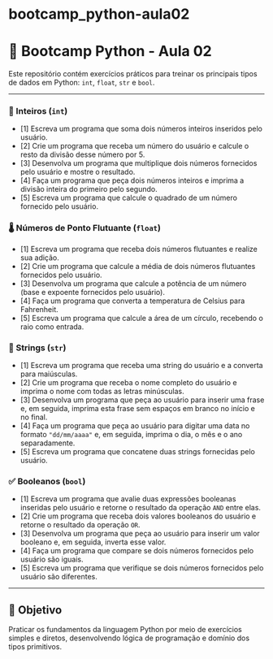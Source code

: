 # bootcamp_python-aula02

# 🐍 Bootcamp Python - Aula 02

Este repositório contém exercícios práticos para treinar os principais tipos de dados em Python: `int`, `float`, `str` e `bool`.

---
### 🔢 Inteiros (`int`)
- [1] Escreva um programa que soma dois números inteiros inseridos pelo usuário.
- [2] Crie um programa que receba um número do usuário e calcule o resto da divisão desse número por 5.
- [3] Desenvolva um programa que multiplique dois números fornecidos pelo usuário e mostre o resultado.
- [4] Faça um programa que peça dois números inteiros e imprima a divisão inteira do primeiro pelo segundo.
- [5] Escreva um programa que calcule o quadrado de um número fornecido pelo usuário.

### 🌡️ Números de Ponto Flutuante (`float`)
- [1] Escreva um programa que receba dois números flutuantes e realize sua adição.
- [2] Crie um programa que calcule a média de dois números flutuantes fornecidos pelo usuário.
- [3] Desenvolva um programa que calcule a potência de um número (base e expoente fornecidos pelo usuário).
- [4] Faça um programa que converta a temperatura de Celsius para Fahrenheit.
- [5] Escreva um programa que calcule a área de um círculo, recebendo o raio como entrada.

### 📝 Strings (`str`)
- [1] Escreva um programa que receba uma string do usuário e a converta para maiúsculas.
- [2] Crie um programa que receba o nome completo do usuário e imprima o nome com todas as letras minúsculas.
- [3] Desenvolva um programa que peça ao usuário para inserir uma frase e, em seguida, imprima esta frase sem espaços em branco no início e no final.
- [4] Faça um programa que peça ao usuário para digitar uma data no formato `"dd/mm/aaaa"` e, em seguida, imprima o dia, o mês e o ano separadamente.
- [5] Escreva um programa que concatene duas strings fornecidas pelo usuário.

### ✅ Booleanos (`bool`)
- [1] Escreva um programa que avalie duas expressões booleanas inseridas pelo usuário e retorne o resultado da operação `AND` entre elas.
- [2] Crie um programa que receba dois valores booleanos do usuário e retorne o resultado da operação `OR`.
- [3] Desenvolva um programa que peça ao usuário para inserir um valor booleano e, em seguida, inverta esse valor.
- [4] Faça um programa que compare se dois números fornecidos pelo usuário são iguais.
- [5] Escreva um programa que verifique se dois números fornecidos pelo usuário são diferentes.

---

## 🚀 Objetivo

Praticar os fundamentos da linguagem Python por meio de exercícios simples e diretos, desenvolvendo lógica de programação e domínio dos tipos primitivos.